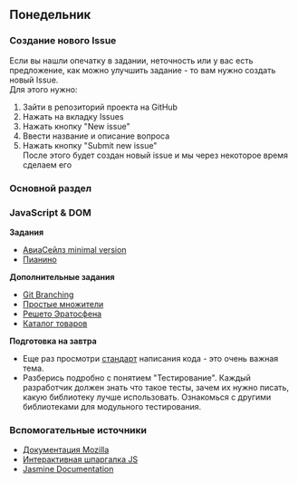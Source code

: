 ## Понедельник

### Создание нового Issue
Если вы нашли опечатку в задании, неточность или у вас есть предложение, как можно улучшить задание - то вам нужно создать новый Issue.  
Для этого нужно:
1. Зайти в репозиторий проекта на GitHub
1. Нажать на вкладку Issues
1. Нажать кнопку "New issue"
1. Ввести название и описание вопроса
1. Нажать кнопку "Submit new issue"  
После этого будет создан новый issue и мы через некоторое время сделаем его


### Основной раздел
### JavaScript & DOM

**Задания**
- [АвиаСейлз minimal version](https://github.com/Elbrus-Bootcamp/SelectCountry)
- [Пианино](../../../../core-js-base-piano)

**Дополнительные задания**

- [Git Branching](https://learngitbranching.js.org)
- [Простые множители](../../../../extra-algorithm-prime-factors)
- [Решето Эратосфена](../../../../extra-algorithm-prime-factors-eratosthenes)
- [Каталог товаров](../../../../js-core-catalog)

**Подготовка на завтра**
- Еще раз просмотри [стандарт](https://github.com/leonidlebedev/javascript-airbnb) написания кода - это очень важная тема. 
- Разберись подробно с понятием "Тестирование". Каждый разработчик должен знать что такое тесты, зачем их нужно писать, какую библиотеку лучше использовать. Ознакомься с другими библиотеками для модульного тестирования.

### Вспомогательные источники

- [Документация Mozilla](https://developer.mozilla.org/ru/docs/Web/JavaScript)
- [Интерактивная шпаргалка JS](https://htmlcheatsheet.com/js)
- [Jasmine Documentation](https://jasmine.github.io/pages/docs_home.html)
